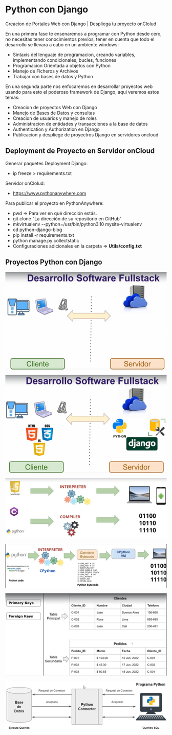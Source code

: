 # Python con Django

Creacion de Portales Web con Django | Despliega tu proyecto onClolud


En una primera fase te ensenaremos a programar con Python desde cero, no necesitas tener conocimientos previos, tener en cuenta que todo el desarrollo se llevara a cabo en un ambiente windows:
- Sintaxis del lenguaje de programacion, creando variables, implementando condicionales, bucles, funciones
- Programacion Orientada a objetos con Python
- Manejo de Ficheros y Archivos
- Trabajar con bases de datos y Python

En una segunda parte nos enfocaremos en desarrollar proyectos web usando para esto el poderoso framework de Django, aqui veremos estos temas:
- Creacion de proyectos Web con Django
- Manejo de Bases de Datos y consultas
- Creacion de usuarios y manejo de roles
- Administracion de entidades y transacciones a la base de datos
- Authentication y Authorization en Django
- Publicacion y despliege de proyectros Django en servidores oncloud


## Deployment de Proyecto en Servidor onCloud

Generar paquetes Deployment Django:
- ip freeze > requirements.txt

Servidor onClolud:
- https://www.pythonanywhere.com

Para publicar el proyecto en PythonAnywhere:
- pwd => Para ver en qué dirección estás.
- git clone "La dirección de su repositorio en GitHub"
- mkvirtualenv --python=/usr/bin/python3.10 mysite-virtualenv
- cd python-django-blog
- pip install -r requirements.txt
- python manage.py collectstatic
- Configuraciones adicionales en la carpeta => **Utils/config.txt**


## Proyectos Python con Django

![Tech skills](Utils/python01.jpg)

![Tech skills](Utils/python02.jpg)

![Tech skills](Utils/python03.jpg)

![Tech skills](Utils/python04.jpg)

![Tech skills](Utils/python05.jpg)

![Tech skills](Utils/python06.jpg)
